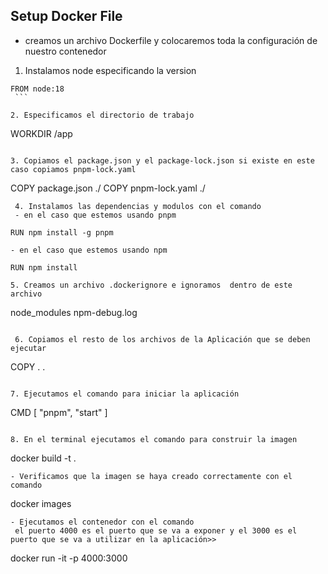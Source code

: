 
## Setup Docker File 

- creamos un archivo Dockerfile y colocaremos toda la configuración de nuestro contenedor 
 1. Instalamos node especificando la version
 
   ```
   FROM node:18
    ```
    
 2. Especificamos el directorio de trabajo
 
   ```
  WORKDIR /app
   ```
   
 3. Copiamos el package.json y el package-lock.json si existe en este caso copiamos pnpm-lock.yaml
```
COPY package.json ./
COPY pnpm-lock.yaml ./
```
 4. Instalamos las dependencias y modulos con el comando 
 - en el caso que estemos usando pnpm 
 ```
    RUN npm install -g pnpm
 ```
 - en el caso que estemos usando npm 
 ```
    RUN npm install
 ```
 5. Creamos un archivo .dockerignore e ignoramos  dentro de este archivo 
```
node_modules
npm-debug.log
```
 
 6. Copiamos el resto de los archivos de la Aplicación que se deben ejecutar 
```
COPY . .     
```

7. Ejecutamos el comando para iniciar la aplicación
```
CMD [ "pnpm", "start" ]
```

8. En el terminal ejecutamos el comando para construir la imagen
```
docker build -t <nombre de la imagen> .
```
- Verificamos que la imagen se haya creado correctamente con el comando 
```
docker images
```
- Ejecutamos el contenedor con el comando 
 el puerto 4000 es el puerto que se va a exponer y el 3000 es el puerto que se va a utilizar en la aplicación>>
```
docker run -it -p 4000:3000 <nombre de la imagen>









